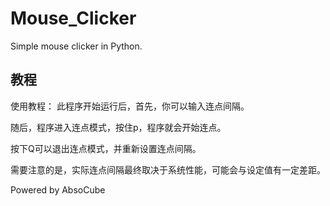 # Mouse_Clicker
 Simple mouse clicker in Python.
## 教程
使用教程：
此程序开始运行后，首先，你可以输入连点间隔。

随后，程序进入连点模式，按住p，程序就会开始连点。

按下Q可以退出连点模式，并重新设置连点间隔。

需要注意的是，实际连点间隔最终取决于系统性能，可能会与设定值有一定差距。

Powered by AbsoCube
